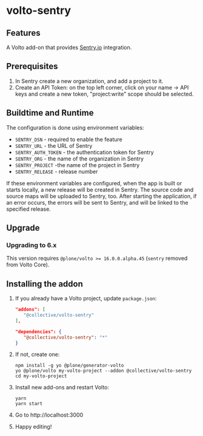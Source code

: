 # volto-sentry

## Features

A Volto add-on that provides [Sentry.io](https://sentry.io/welcome/) integration.

## Prerequisites
  
  1. In Sentry create a new organization, and add a project to it.
  2. Create an API Token: on the top left corner, click on your name -> API keys and create a new token, "project:write" scope should be selected.

## Buildtime and Runtime
The configuration is done using environment variables:

  * `SENTRY_DSN` - required to enable the feature
  * `SENTRY_URL` - the URL of Sentry
  * `SENTRY_AUTH_TOKEN` - the authentication token for Sentry
  * `SENTRY_ORG` - the name of the organization in Sentry
  * `SENTRY_PROJECT` -the name of the project in Sentry
  * `SENTRY_RELEASE` - release number
  
If these environment variables are configured, when the app is built or starts locally, a new release will be created in Sentry.
The source code and source maps will be uploaded to Sentry, too.
After starting the application, if an error occurs, the errors will be sent to Sentry, and will be linked to the specified release.

## Upgrade

### Upgrading to 6.x

This version requires `@plone/volto >= 16.0.0.alpha.45` (`sentry` removed from Volto Core).

## Installing the addon

1. If you already have a Volto project, update `package.json`:

   ```json
   "addons": [
      "@collective/volto-sentry"
   ],

   "dependencies": {
      "@collective/volto-sentry": "*"
   }
   ```

1. If not, create one:

   ```
   npm install -g yo @plone/generator-volto
   yo @plone/volto my-volto-project --addon @collective/volto-sentry
   cd my-volto-project
   ```


1. Install new add-ons and restart Volto:

   ```
   yarn
   yarn start
   ```

1. Go to http://localhost:3000

1. Happy editing!

